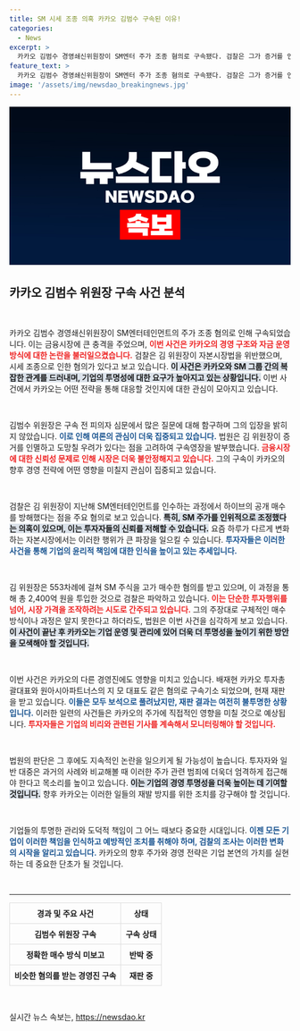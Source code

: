 ```yaml
---
title: SM 시세 조종 의혹 카카오 김범수 구속된 이유!
categories:
  - News
excerpt: >
  카카오 김범수 경영쇄신위원장이 SM엔터 주가 조종 혐의로 구속됐다. 검찰은 그가 증거를 인멸할 위험이 있다고 판단하며, 향후 20일간 집중 추궁할 예정이다. 기이한 금융 범죄의 이면을 파헤쳐보자!
feature_text: >
  카카오 김범수 경영쇄신위원장이 SM엔터 주가 조종 혐의로 구속됐다. 검찰은 그가 증거를 인멸할 위험이 있다고 판단하며, 향후 20일간 집중 추궁할 예정이다. 기이한 금융 범죄의 이면을 파헤쳐보자!
image: '/assets/img/newsdao_breakingnews.jpg'
---
```


<p><img src="/assets/img/newsdao_breakingnews.jpg" alt="ranknews 속보" /></p>

<h2 data-ke-size="size26">카카오 김범수 위원장 구속 사건 분석</h2>

<p data-ke-size="size16">&nbsp;</p>

<p>카카오 김범수 경영쇄신위원장이 SM엔터테인먼트의 주가 조종 혐의로 인해 구속되었습니다. 이는 금융시장에 큰 충격을 주었으며, <b><span style="color: #ee2323;">이번 사건은 카카오의 경영 구조와 자금 운영 방식에 대한 논란을 불러일으켰습니다.</span></b> 검찰은 김 위원장이 자본시장법을 위반했으며, 시세 조종으로 인한 혐의가 있다고 보고 있습니다. <b><span style="background-color: #21538527;">이 사건은 카카오와 SM 그룹 간의 복잡한 관계를 드러내며, 기업의 투명성에 대한 요구가 높아지고 있는 상황입니다.</span></b> 이번 사건에서 카카오는 어떤 전략을 통해 대응할 것인지에 대한 관심이 모아지고 있습니다.</p>

<p data-ke-size="size16">&nbsp;</p>

<p>김범수 위원장은 구속 전 피의자 심문에서 많은 질문에 대해 함구하며 그의 입장을 밝히지 않았습니다. <b><span style="color: #1a5490;">이로 인해 여론의 관심이 더욱 집중되고 있습니다.</span></b> 법원은 김 위원장이 증거를 인멸하고 도망칠 우려가 있다는 점을 고려하여 구속영장을 발부했습니다. <b><span style="color: #ee2323;">금융시장에 대한 신뢰성 문제로 인해 시장은 더욱 불안정해지고 있습니다.</span></b> 그의 구속이 카카오의 향후 경영 전략에 어떤 영향을 미칠지 관심이 집중되고 있습니다.</p>

<p data-ke-size="size16">&nbsp;</p>

<p>검찰은 김 위원장이 지난해 SM엔터테인먼트를 인수하는 과정에서 하이브의 공개 매수를 방해했다는 점을 주요 혐의로 보고 있습니다. <b><span style="background-color: #21538527;">특히, SM 주가를 인위적으로 조정했다는 의혹이 있으며, 이는 투자자들의 신뢰를 저해할 수 있습니다.</span></b> 요즘 하루가 다르게 변화하는 자본시장에서는 이러한 행위가 큰 파장을 일으킬 수 있습니다. <b><span style="color: #1a5490;">투자자들은 이러한 사건을 통해 기업의 윤리적 책임에 대한 인식을 높이고 있는 추세입니다.</span></b></p>

<p data-ke-size="size16">&nbsp;</p>

<p>김 위원장은 553차례에 걸쳐 SM 주식을 고가 매수한 혐의를 받고 있으며, 이 과정을 통해 총 2,400억 원을 투입한 것으로 검찰은 파악하고 있습니다. <b><span style="color: #ee2323;">이는 단순한 투자행위를 넘어, 시장 가격을 조작하려는 시도로 간주되고 있습니다.</span></b> 그의 주장대로 구체적인 매수 방식이나 과정은 알지 못한다고 하더라도, 법원은 이번 사건을 심각하게 보고 있습니다. <b><span style="background-color: #21538527;">이 사건이 끝난 후 카카오는 기업 운영 및 관리에 있어 더욱 더 투명성을 높이기 위한 방안을 모색해야 할 것입니다.</span></b></p>

<p data-ke-size="size16">&nbsp;</p>

<p>이번 사건은 카카오의 다른 경영진에도 영향을 미치고 있습니다. 배재현 카카오 투자총괄대표와 원아시아파트너스의 지 모 대표도 같은 혐의로 구속기소 되었으며, 현재 재판을 받고 있습니다. <b><span style="color: #1a5490;">이들은 모두 보석으로 풀려났지만, 재판 결과는 여전히 불투명한 상황입니다.</span></b> 이러한 일련의 사건들은 카카오의 주가에 직접적인 영향을 미칠 것으로 예상됩니다. <b><span style="color: #ee2323;">투자자들은 기업의 비리와 관련된 기사를 계속해서 모니터링해야 할 것입니다.</span></b></p>

<p data-ke-size="size16">&nbsp;</p>

<p>법원의 판단은 그 후에도 지속적인 논란을 일으키게 될 가능성이 높습니다. 투자자와 일반 대중은 과거의 사례와 비교해볼 때 이러한 주가 관련 범죄에 더욱더 엄격하게 접근해야 한다고 목소리를 높이고 있습니다. <b><span style="background-color: #21538527;">이는 기업의 경영 투명성을 더욱 높이는 데 기여할 것입니다.</span></b> 향후 카카오는 이러한 일들의 재발 방지를 위한 조치를 강구해야 할 것입니다. </p>

<p data-ke-size="size16">&nbsp;</p>

<p>기업들의 투명한 관리와 도덕적 책임이 그 어느 때보다 중요한 시대입니다. <b><span style="color: #1a5490;">이젠 모든 기업이 이러한 책임을 인식하고 예방적인 조치를 취해야 하며, 검찰의 조사는 이러한 변화의 시작을 알리고 있습니다.</span></b> 카카오의 향후 주가와 경영 전략은 기업 본연의 가치를 실현하는 데 중요한 단초가 될 것입니다. </p>

<p data-ke-size="size16">&nbsp;</p>

<hr>

<table style="width: 100%; border-collapse: collapse;">
    <tr>
        <th style="border: 1px solid #ddd; padding: 8px; text-align: center;">경과 및 주요 사건</th>
        <th style="border: 1px solid #ddd; padding: 8px; text-align: center;">상태</th>
    </tr>
    <tr>
        <td style="border: 1px solid #ddd; padding: 8px; text-align: center;"><b>김범수 위원장 구속</b></td>
        <td style="border: 1px solid #ddd; padding: 8px; text-align: center;"><b>구속 상태</b></td>
    </tr>
    <tr>
        <td style="border: 1px solid #ddd; padding: 8px; text-align: center;"><b>정확한 매수 방식 미보고</b></td>
        <td style="border: 1px solid #ddd; padding: 8px; text-align: center;"><b>반박 중</b></td>
    </tr>
    <tr>
        <td style="border: 1px solid #ddd; padding: 8px; text-align: center;"><b>비슷한 혐의를 받는 경영진 구속</b></td>
        <td style="border: 1px solid #ddd; padding: 8px; text-align: center;"><b>재판 중</b></td>
    </tr>
</table>

<p data-ke-size="size16">&nbsp;</p>
실시간 뉴스 속보는, <a href="https://newsdao.kr" rel="dofollow">https://newsdao.kr</a>



